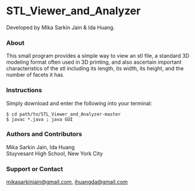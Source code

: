 STL_Viewer_and_Analyzer
=======================

Developed by Mika Sarkin Jain & Ida Huang.

### About
This small program provides a simple way to view an stl file, a standard 3D modeling format often used in 3D printing, and also ascertain important characteristics of the stl including its length, its width, its height, and the number of facets it has.

### Instructions
Simply download and enter the following into your terminal:

```
$ cd path/to/STL_Viewer_and_Analyzer-master
$ javac *.java ; java GUI
```

### Authors and Contributors
Mika Sarkin Jain, Ida Huang   
Stuyvesant High School, New York City

### Support or Contact
mikasarkinjain@gmail.com, ihuangda@gmail.com
